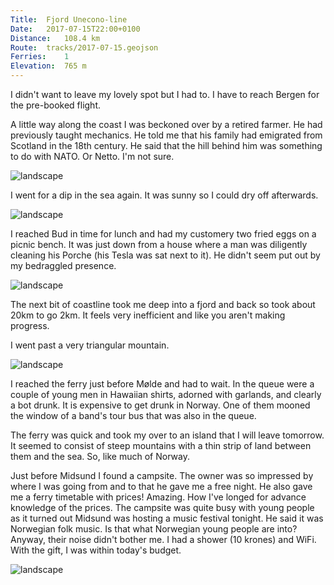```yaml
---
Title:	Fjord Unecono-line
Date:	2017-07-15T22:00+0100 
Distance:	108.4 km 
Route:	tracks/2017-07-15.geojson
Ferries:	1
Elevation:	765 m
---
```


I didn't want to leave my lovely spot but I had to. I have to reach Bergen for the pre-booked flight.

A little way along the coast I was beckoned over by a retired farmer. He had previously taught mechanics. He told me that his family had emigrated from Scotland in the 18th century. He said that the hill behind him was something to do with NATO. Or Netto. I'm not sure.

![landscape](https://pbs.twimg.com/media/DEyi_ucXUAA5_0L?format=jpg "Retired farmer")

I went for a dip in the sea again. It was sunny so I could dry off afterwards.

![landscape](https://pbs.twimg.com/media/DEyj0I1W0AEAjy9?format=jpg "Ready for a dip")

I reached Bud in time for lunch and had my customery two fried eggs on a picnic bench. It was just down from a house where a man was diligently cleaning his Porche (his Tesla was sat next to it). He didn't seem put out by my bedraggled presence.

![landscape](https://pbs.twimg.com/media/DEykefRXoAAS2HO?format=jpg "Bud")

The next bit of coastline took me deep into a fjord and back so took about 20km to go 2km. It feels very inefficient and like you aren't making progress.

I went past a very triangular mountain.

![landscape](https://pbs.twimg.com/media/DEylZjQXgAI8FFe?format=jpg "Mountainy mountain")

I reached the ferry just before M&oslash;lde and had to wait. In the queue were a couple of young men in Hawaiian shirts, adorned with garlands, and clearly a bot drunk. It is expensive to get drunk in Norway. One of them mooned the window of a band's tour bus that was also in the queue. 

The ferry was quick and took my over to an island that I will leave tomorrow. It seemed to consist of steep mountains with a thin strip of land between them and the sea. So, like much of Norway.

Just before Midsund I found a campsite. The owner was so impressed by where I was going from and to that he gave me a free night. He also gave me a ferry timetable with prices! Amazing. How I've longed for advance knowledge of the prices. The campsite was quite busy with young people as it turned out Midsund was hosting a music festival tonight. He said it was Norwegian folk music. Is that what Norwegian young people are into? Anyway, their noise didn't bother me. I had a shower (10 krones) and WiFi. With the gift, I was within today's budget.

![landscape](https://pbs.twimg.com/media/DEyls8nXcAEKPpY?format=jpg "Near Midsund")
